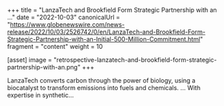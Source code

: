 +++
title = "LanzaTech and Brookfield Form Strategic Partnership with an ..."
date = "2022-10-03"
canonicalUrl = "https://www.globenewswire.com/news-release/2022/10/03/2526742/0/en/LanzaTech-and-Brookfield-Form-Strategic-Partnership-with-an-Initial-500-Million-Commitment.html"
fragment = "content"
weight = 10

[asset]
    image = "retrospective-lanzatech-and-brookfield-form-strategic-partnership-with-an.png"
+++

LanzaTech converts carbon through the power of biology, using a biocatalyst 
to transform emissions into fuels and chemicals. ... With expertise in 
synthetic...
